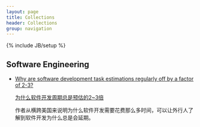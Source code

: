 ```yaml
---
layout: page
title: Collections
header: Collections
group: navigation
---
```

{% include JB/setup %}

## Software Engineering 

- [Why are software development task estimations regularly off by a factor of 2-3?](https://www.quora.com/Engineering-Management/Why-are-software-development-task-estimations-regularly-off-by-a-factor-of-2-3/answer/Michael-Wolfe)
    
    [为什么软件开发周期总是预估的2~3倍](http://www.cnbeta.com/articles/244989.htm)
    
    作者从横跨美国来说明为什么软件开发需要花费那么多时间，可以让外行人了解到软件开发为什么总是会延期。
    
    